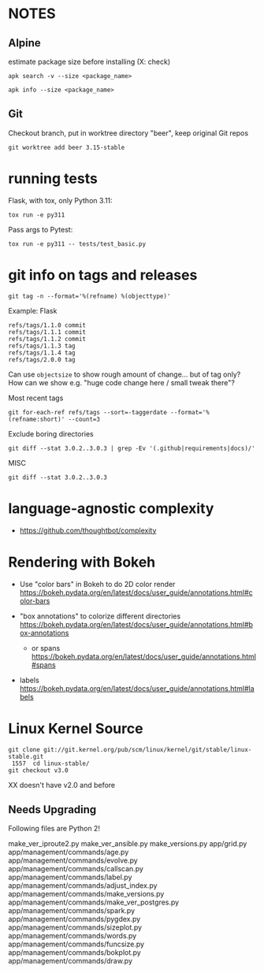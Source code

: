 # NOTES

## Alpine

estimate package size before installing (X: check)

    apk search -v --size <package_name>

    apk info --size <package_name>

## Git

Checkout branch, put in worktree directory "beer", keep original Git repos

    git worktree add beer 3.15-stable

# running tests

Flask, with tox, only Python 3.11:

    tox run -e py311

Pass args to Pytest:

    tox run -e py311 -- tests/test_basic.py



# git info on tags and releases

    git tag -n --format='%(refname) %(objecttype)'

Example: Flask

    refs/tags/1.1.0 commit
    refs/tags/1.1.1 commit
    refs/tags/1.1.2 commit
    refs/tags/1.1.3 tag
    refs/tags/1.1.4 tag
    refs/tags/2.0.0 tag

Can use `objectsize` to show rough amount of change... but of tag only? How can we show e.g. "huge code change here / small tweak there"?

Most recent tags

    git for-each-ref refs/tags --sort=-taggerdate --format='%(refname:short)' --count=3

Exclude boring directories

    git diff --stat 3.0.2..3.0.3 | grep -Ev '(.github|requirements|docs)/'

MISC

    git diff --stat 3.0.2..3.0.3



# language-agnostic complexity

* https://github.com/thoughtbot/complexity

# Rendering with Bokeh
- Use "color bars" in Bokeh to do 2D color render
https://bokeh.pydata.org/en/latest/docs/user_guide/annotations.html#color-bars

- "box annotations" to colorize different directories https://bokeh.pydata.org/en/latest/docs/user_guide/annotations.html#box-annotations
    - or spans https://bokeh.pydata.org/en/latest/docs/user_guide/annotations.html#spans

- labels https://bokeh.pydata.org/en/latest/docs/user_guide/annotations.html#labels


# Linux Kernel Source
```
git clone git://git.kernel.org/pub/scm/linux/kernel/git/stable/linux-stable.git
 1557  cd linux-stable/
git checkout v3.0
```
XX doesn't have v2.0 and before


## Needs Upgrading

Following files are Python 2!

make_ver_iproute2.py
make_ver_ansible.py
make_versions.py
app/grid.py
app/management/commands/age.py
app/management/commands/evolve.py
app/management/commands/callscan.py
app/management/commands/label.py
app/management/commands/adjust_index.py
app/management/commands/make_versions.py
app/management/commands/make_ver_postgres.py
app/management/commands/spark.py
app/management/commands/pygdex.py
app/management/commands/sizeplot.py
app/management/commands/words.py
app/management/commands/funcsize.py
app/management/commands/bokplot.py
app/management/commands/draw.py
